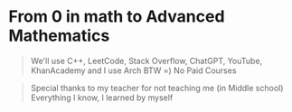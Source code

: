 # From 0 in math to Advanced Mathematics 
> We'll use C++, LeetCode, Stack Overflow, ChatGPT, YouTube, KhanAcademy and I use Arch BTW =)
> No Paid Courses

> Special thanks to my teacher for not teaching me (in Middle school)
> Everything I know, I learned by myself